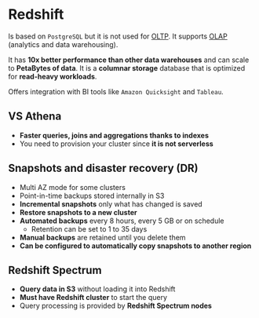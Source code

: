 # Redshift

Is based on `PostgreSQL` but it is not used for [OLTP](../../../wiki/dictionary/oltp.md). It supports [OLAP](../../../wiki/dictionary/olap.md) (analytics and data warehousing).

It has **10x better performance than other data warehouses** and can scale to **PetaBytes of data**. It is a **columnar storage** database that is optimized for **read-heavy workloads**.

Offers integration with BI tools like `Amazon Quicksight` and `Tableau`.

## VS Athena

- **Faster queries, joins and aggregations thanks to indexes**
- You need to provision your cluster since **it is not serverless**

## Snapshots and disaster recovery (DR)

- Multi AZ mode for some clusters
- Point-in-time backups stored internally in S3
- **Incremental snapshots** only what has changed is saved
- **Restore snapshots to a new cluster**
- **Automated backups** every 8 hours, every 5 GB or on schedule
  - Retention can be set to 1 to 35 days
- **Manual backups** are retained until you delete them
- **Can be configured to automatically copy snapshots to another region**

## Redshift Spectrum

- **Query data in S3** without loading it into Redshift
- **Must have Redshift cluster** to start the query
- Query processing is provided by **Redshift Spectrum nodes**
